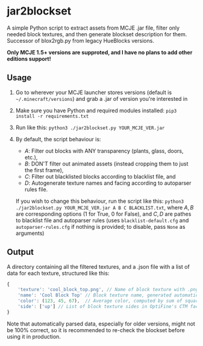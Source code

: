 # jar2blockset

A simple Python script to extract assets from MCJE .jar file, filter only needed block textures, and then generate blockset description for them. Successor of blox2rgb.py from legacy HueBlocks versions.

**Only MCJE 1.5+ versions are supproted, and I have no plans to add other editions support!**


## Usage

1. Go to wherever your MCJE launcher stores versions (default is `~/.minecraft/versions`) and grab a .jar of version you're interested in

2. Make sure you have Python and required modules installed: `pip3 install -r requirements.txt`

3. Run like this: `python3 ./jar2blockset.py YOUR_MCJE_VER.jar`

4. By default, the script behaviour is:

    - $A:$ Filter out blocks with ANY transparency (plants, glass, doors, etc.),
    - $B:$ DON'T filter out animated assets (instead cropping them to just the first frame),
    - $C:$ Filter out blacklisted blocks according to blacklist file, and
    - $D:$ Autogenerate texture names and facing according to autoparser rules file.

    If you wish to change this behaviour, run the script like this: `python3 ./jar2blockset.py YOUR_MCJE_VER.jar A B C BLACKLIST.txt`, where $A,B$ are corresponding options (1 for True, 0 for False), and $C,D$ are pathes to blacklist file and autoparser rules (uses `blacklist-default.cfg` and `autoparser-rules.cfg` if nothing is provided; to disable, pass `None` as arguments)


## Output

A directory containing all the filtered textures, and a .json file with a list of data for each texture, structured like this:
```js
{
    'texture': 'cool_block_top.png', // Name of block texture with .png extension
    'name': 'Cool Block Top' // Block texture name, generated automatically
    'color': (123, 45, 67),  // Average color, computed by sum of squares
    'side': ['up'] // List of block texture sides in OptiFine's CTM facing notation
}
```

Note that automatically parsed data, especially for older versions, might not be 100% correct, so it is recommended to re-check the blockset before using it in production.
